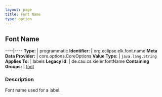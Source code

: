 ```yaml
---
layout: page
title: Font Name
type: option
---
```

## Font Name

----|----
**Type:** | programmatic
**Identifier:** | org.eclipse.elk.font.name
**Meta Data Provider:** | core.options.CoreOptions
**Value Type:** | `java.lang.String`
**Applies To:** | labels
**Legacy Id:** | de.cau.cs.kieler.fontName
**Containing Groups:** | [font](org-eclipse-elk-font)


### Description
Font name used for a label.


